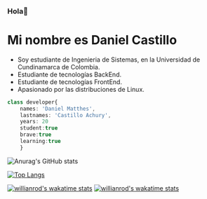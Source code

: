 ### Hola👋

# Mi nombre es Daniel Castillo




- Soy estudiante de Ingenieria de Sistemas, en la Universidad de Cundinamarca de Colombia.
 - Estudiante de tecnologías BackEnd.
 - Estudiante de tecnologías FrontEnd.
 - Apasionado por las distribuciones de Linux.
  			
```typescript
class developer{
    names: 'Daniel Matthes',
    lastnames: 'Castillo Achury',
    years: 20 
    student:true
    brave:true
    learning:true
    }
```


![Anurag's GitHub stats](https://github-readme-stats.vercel.app/api?username=Daniel-Cas&show_icons=true&theme=radical)

[![Top Langs](https://github-readme-stats.vercel.app/api/top-langs/?username=Daniel-Cas&layout=compact)](https://github.com/anuraghazra/github-readme-stats)

[![willianrod's wakatime stats](https://github-readme-stats.vercel.app/api/wakatime?username=Daniel-Cas&layout=compact)](https://github.com/anuraghazra/github-readme-stats)
[![willianrod's wakatime stats](https://github-readme-stats.vercel.app/api/wakatime/?username=Daniel-Cas)](https://github.com/anuraghazra/github-readme-stats)



